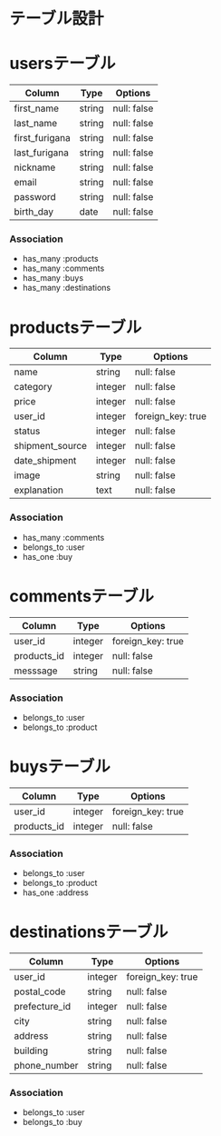 # テーブル設計

# usersテーブル

| Column         | Type     | Options     |
| -------------- | -------- | ----------- |
| first_name     | string   | null: false |
| last_name      | string   | null: false |
| first_furigana | string   | null: false |
| last_furigana  | string   | null: false |
| nickname       | string   | null: false |
| email          | string   | null: false |
| password       | string   | null: false |
| birth_day      | date     | null: false |

### Association

- has_many :products
- has_many :comments
- has_many :buys
- has_many :destinations

# productsテーブル

| Column          | Type     | Options           |
| --------------- | -------  | ----------------- |
| name            | string   | null: false       |
| category        | integer  | null: false       |
| price           | integer  | null: false       |
| user_id         | integer  | foreign_key: true |
| status          | integer  | null: false       |
| shipment_source | integer  | null: false       |
| date_shipment   | integer  | null: false       |
| image           | string   | null: false       |
| explanation     | text     | null: false       |

### Association

- has_many :comments
- belongs_to :user
- has_one :buy


# commentsテーブル

| Column      | Type    | Options           |
| ----------- | ------- | ----------------- |
| user_id     | integer | foreign_key: true |
| products_id | integer | null: false       |
| messsage    | string  | null: false       |

### Association

- belongs_to :user
- belongs_to :product

# buysテーブル

| Column           | Type     | Options           |
| ---------------- | -------  | ----------------- |
| user_id          | integer  | foreign_key: true |
| products_id      | integer  | null: false       |

### Association

- belongs_to :user
- belongs_to :product
- has_one :address

# destinationsテーブル

| Column        | Type    | Options           |
| ------------- | ------- | ----------------- |
| user_id       | integer | foreign_key: true |
| postal_code   | string  | null: false       |
| prefecture_id | integer | null: false       |
| city          | string  | null: false       |
| address       | string  | null: false       |
| building      | string  | null: false       |
| phone_number  | string  | null: false       |

### Association

- belongs_to :user
- belongs_to :buy